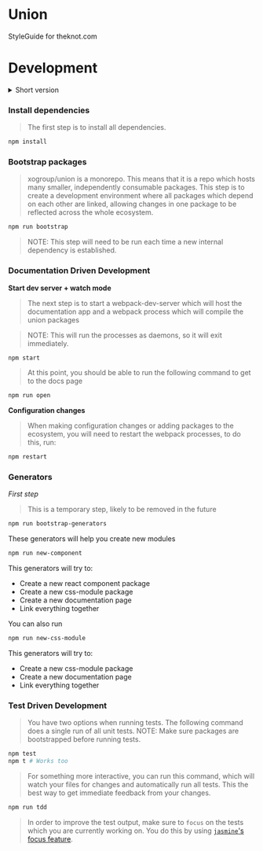 # Union
StyleGuide for theknot.com

# Development

<details>
<summary>
Short version
</summary>

```sh
npm install
npm run bootstrap

# Run tests
npm test

# Start dev server
npm start

# Open docs page
npm run open

# Run this when configurations or dependencies change
npm restart
```
</details>

### Install dependencies
> The first step is to install all dependencies.

```sh
npm install
```

### Bootstrap packages
> xogroup/union is a monorepo. This means that it is a repo which hosts many smaller, independently consumable packages. This step is to create a development environment where all packages which depend on each other are linked, allowing changes in one package to be reflected across the whole ecosystem.

```sh
npm run bootstrap
```

> NOTE: This step will need to be run each time a new internal dependency is established.

### Documentation Driven Development

**Start dev server + watch mode**
> The next step is to start a webpack-dev-server which will host the documentation app and a webpack process which will compile the union packages

> NOTE: This will run the processes as daemons, so it will exit immediately.

```sh
npm start
```
> At this point, you should be able to run the following command to get to the docs page

```sh
npm run open
```

**Configuration changes**
> When making configuration changes or adding packages to the ecosystem, you will need to restart the webpack processes, to do this, run:

```sh
npm restart
```

### Generators

*First step*

> This is a temporary step, likely to be removed in the future
```bash
npm run bootstrap-generators
```

These generators will help you create new modules

```bash
npm run new-component
```

This generators will try to:

- Create a new react component package
- Create a new css-module package
- Create a new documentation page
- Link everything together


You can also run

```bash
npm run new-css-module
```

This generators will try to:

- Create a new css-module package
- Create a new documentation page
- Link everything together

### Test Driven Development
> You have two options when running tests. The following command does a single run of all unit tests. NOTE: Make sure packages are bootstrapped before running tests.

```sh
npm test
npm t # Works too
```

> For something more interactive, you can run this command, which will watch your files for changes and automatically run all tests. This the best way to get immediate feedback from your changes.

```sh
npm run tdd
```

> In order to improve the test output, make sure to `focus` on the tests which you are currently working on. You do this by using [`jasmine`'s focus feature](https://jasmine.github.io/2.1/focused_specs.html).

